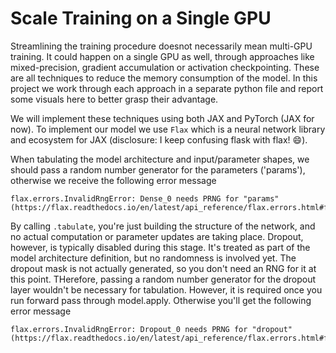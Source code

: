 # Scale Training on a Single GPU

Streamlining the training procedure doesnot necessarily mean multi-GPU training. It could happen on a single GPU as well, through approaches like mixed-precision, gradient accumulation or activation checkpointing. These are all techniques to reduce the memory consumption of the model. In this project we work through each approach in a separate python file and report some visuals here to better grasp their advantage.

We will implement these techniques using both JAX and PyTorch (JAX for now). To implement our model we use `Flax` which is a neural network library and ecosystem for JAX (disclosure: I keep confusing flask with flax! :smile:). 

When tabulating the model architecture and input/parameter shapes, we should pass a random number generator for the parameters ('params'), otherwise we receive the following error message
```
flax.errors.InvalidRngError: Dense_0 needs PRNG for "params" (https://flax.readthedocs.io/en/latest/api_reference/flax.errors.html#flax.errors.InvalidRngError)
```
By calling `.tabulate`, you're just building the structure of the network, and no actual computation or parameter updates are taking place. Dropout, however, is typically disabled during this stage. It's treated as part of the model architecture definition, but no randomness is involved yet. The dropout mask is not actually generated, so you don't need an RNG for it at this point. THerefore, passing a random number generator for the dropout layer wouldn't be necessary for tabulation. However, it is required once you run forward pass through model.apply. Otherwise you'll get the following error message
```
flax.errors.InvalidRngError: Dropout_0 needs PRNG for "dropout" (https://flax.readthedocs.io/en/latest/api_reference/flax.errors.html#flax.errors.InvalidRngError)
```
